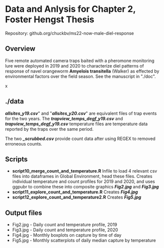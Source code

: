 # Data and Anlysis for Chapter 2, Foster Hengst Thesis 

Repository: github.org/chuckbv/ms22-now-male-diel-response

## Overview

Five remote automated camera traps baited with a pheromone monitoring lure 
were deployed in 2019 and 2020 to characterize diel patterns of response
of navel orangeworm **Amyelois transitella** (Walker) as effected by 
environmental factors over the field season. See the manuscript in "./doc".

x

## ./data

***allsites_y19.csv***" and "***allsites_y20.csv***" are equivalent files of trap 
events for the two years. The ***trapview_temps_degf_y19.csv*** and 
***trapview_temps_degf_y19.csv*** temperature files are temperature data 
reported by the traps over the same period.

The two ***_scrubbed.csv*** provide count data after using REGEX to removed 
erroneous counts. 

## Scripts
 - **script10_merge_count_and_temperature.R** Infile to load 4 relevant csv 
 files into dataframes in Global Environment, head these files. Creates
 individual temperature and count profiles for 2019 and 2020, and uses
 ggpubr to combine these into composite graphics ***Fig2.jpg*** and 
 ***Fig3.jpg***
 - **script11_explore_count_and_temperature.R** Creates ***Fig4.jpg***
 - **script12_explore_count_and_temperature2.R** Creates ***Fig5.jpg*** 
 
## Output files
 - Fig2.jpg - Daily count and temperature profile, 2019
 - Fig3.jpg - Daily count and temperature profile, 2020
 - Fig4.jpg - Monthly boxplots on capture by time of day
 - Fig5.jpg - Monthly scatterplots of daily median capture by temperature
 

 